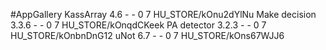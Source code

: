 #AppGallery
KassArray					4.6		-	-	0	7	HU_STORE/kOnu2dYlNu
Make decision				3.3.6	-	-	0	7	HU_STORE/kOnqdCKeek
PA detector					3.2.3	-	-	0	7	HU_STORE/kOnbnDnG12
uNot						6.7		-	-	0	7	HU_STORE/kOns67WJJ6
